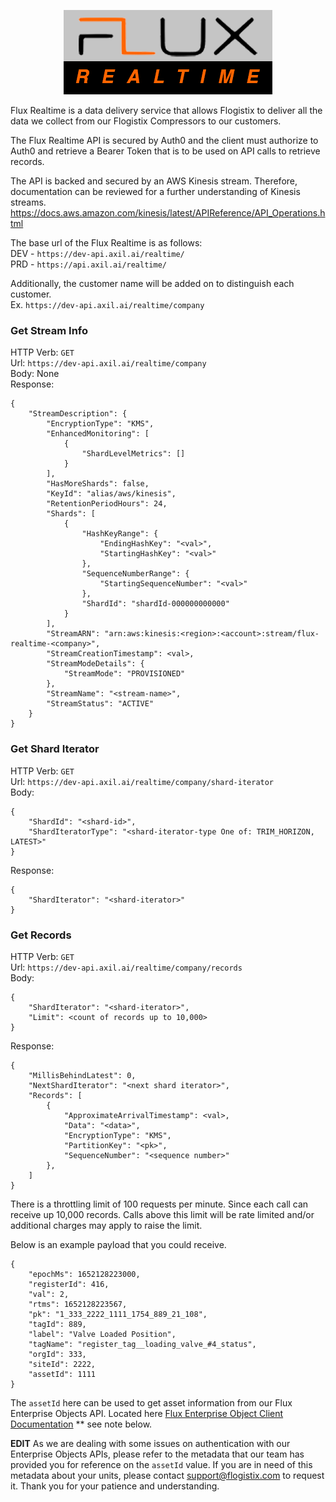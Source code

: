 <p align="center">
<img src="./assets/images/FluxRealtime.png" alt="Flux Realtime"/>
</p>
Flux Realtime is a data delivery service that allows Flogistix 
to deliver all the data we collect from our Flogistix Compressors
to our customers.  

The Flux Realtime API is secured by Auth0 and the client must authorize
to Auth0 and retrieve a Bearer Token that is to be used on API calls
to retrieve records.

The API is backed and secured by an AWS Kinesis stream. Therefore, 
documentation can be reviewed for a further understanding of Kinesis
streams.  
https://docs.aws.amazon.com/kinesis/latest/APIReference/API_Operations.html

The base url of the Flux Realtime is as follows:    
DEV - `https://dev-api.axil.ai/realtime/`    
PRD - `https://api.axil.ai/realtime/`  

Additionally, the customer name will be added on to distinguish each
customer.  
Ex. `https://dev-api.axil.ai/realtime/company`

### Get Stream Info  
HTTP Verb: `GET`  
Url: `https://dev-api.axil.ai/realtime/company`  
Body: None  
Response:
```
{
	"StreamDescription": {
		"EncryptionType": "KMS",
		"EnhancedMonitoring": [
			{
				"ShardLevelMetrics": []
			}
		],
		"HasMoreShards": false,
		"KeyId": "alias/aws/kinesis",
		"RetentionPeriodHours": 24,
		"Shards": [
			{
				"HashKeyRange": {
					"EndingHashKey": "<val>",
					"StartingHashKey": "<val>"
				},
				"SequenceNumberRange": {
					"StartingSequenceNumber": "<val>"
				},
				"ShardId": "shardId-000000000000"
			}
		],
		"StreamARN": "arn:aws:kinesis:<region>:<account>:stream/flux-realtime-<company>",
		"StreamCreationTimestamp": <val>,
		"StreamModeDetails": {
			"StreamMode": "PROVISIONED"
		},
		"StreamName": "<stream-name>",
		"StreamStatus": "ACTIVE"
	}
}
```
### Get Shard Iterator  
HTTP Verb: `GET`  
Url: `https://dev-api.axil.ai/realtime/company/shard-iterator`  
Body:  
```
{
	"ShardId": "<shard-id>",
	"ShardIteratorType": "<shard-iterator-type One of: TRIM_HORIZON, LATEST>"
}
```
Response:  
```
{
	"ShardIterator": "<shard-iterator>"
}
```

### Get Records  
HTTP Verb: `GET`  
Url: `https://dev-api.axil.ai/realtime/company/records`  
Body:  
```
{
	"ShardIterator": "<shard-iterator>",
	"Limit": <count of records up to 10,000>
}
```
Response:  
```
{
	"MillisBehindLatest": 0,
	"NextShardIterator": "<next shard iterator>",
	"Records": [
		{
			"ApproximateArrivalTimestamp": <val>,
			"Data": "<data>",
			"EncryptionType": "KMS",
			"PartitionKey": "<pk>",
			"SequenceNumber": "<sequence number>"
		},
	]
}
```

There is a throttling limit of 100 requests per minute. Since each 
call can receive up 10,000 records. Calls above this limit will be rate
limited and/or additional charges may apply to raise the limit.

Below is an example payload that you could receive.

```
{
	"epochMs": 1652128223000,
	"registerId": 416,
	"val": 2,
	"rtms": 1652128223567,
	"pk": "1_333_2222_1111_1754_889_21_108",
	"tagId": 889,
	"label": "Valve Loaded Position",
	"tagName": "register_tag__loading_valve_#4_status",
	"orgId": 333,
	"siteId": 2222,
	"assetId": 1111
}
```

The `assetId` here can be used to get asset information from our Flux Enterprise Objects API. Located here [Flux Enterprise Object Client Documentation](https://github.com/Flogistix/flux-enterprise-object-client) ** see note below.

**EDIT**
As we are dealing with some issues on authentication with our Enterprise Objects APIs, please refer to the metadata that our team has provided you for reference on the `assetId` value.
If you are in need of this metadata about your units, please contact support@flogistix.com to request it.
Thank you for your patience and understanding.
